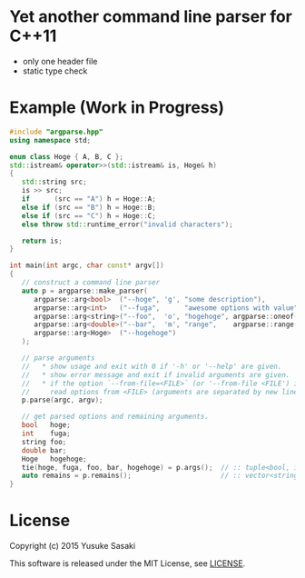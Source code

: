 Yet another command line parser for C++11
=========================================

* only one header file
* static type check

# Example (Work in Progress)

```cpp
#include "argparse.hpp"
using namespace std;

enum class Hoge { A, B, C };
std::istream& operator>>(std::istream& is, Hoge& h)
{
   std::string src;
   is >> src;
   if      (src == "A") h = Hoge::A;
   else if (src == "B") h = Hoge::B;
   else if (src == "C") h = Hoge::C;
   else throw std::runtime_error("invalid characters");

   return is;
}

int main(int argc, char const* argv[])
{
   // construct a command line parser
   auto p = argparse::make_parser(
      argparse::arg<bool>  ("--hoge", 'g', "some description"),
      argparse::arg<int>   ("--fuga",      "awesome options with value", 0),
      argparse::arg<string>("--foo",  'o', "hogehoge", argparse::oneof("a", "b", "c")),
      argparse::arg<double>("--bar",  'm', "range",    argparse::range(0, 100)),
      argparse::arg<Hoge>  ("--hogehoge")
   );

   // parse arguments
   //   * show usage and exit with 0 if '-h' or '--help' are given.
   //   * show error message and exit if invalid arguments are given.
   //   * if the option `--from-file=<FILE>` (or '--from-file <FILE') is given,
   //     read options from <FILE> (arguments are separated by new line)
   p.parse(argc, argv);

   // get parsed options and remaining arguments.
   bool   hoge;
   int    fuga;
   string foo;
   double bar;
   Hoge   hogehoge;
   tie(hoge, fuga, foo, bar, hogehoge) = p.args();  // :: tuple<bool, int, string, double, Hoge>
   auto remains = p.remains();                      // :: vector<string>
}
```

# License
Copyright (c) 2015 Yusuke Sasaki

This software is released under the MIT License, see [LICENSE](LICENSE).
